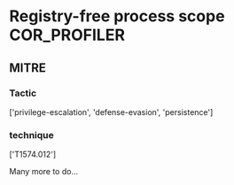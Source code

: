 # Registry-free process scope COR_PROFILER

## MITRE

### Tactic
['privilege-escalation', 'defense-evasion', 'persistence']

### technique
['T1574.012']

Many more to do...
